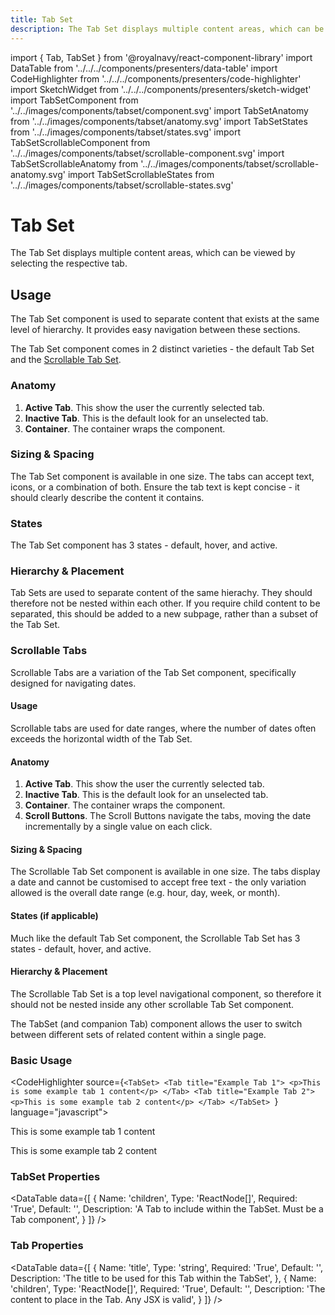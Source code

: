 ```yaml
---
title: Tab Set
description: The Tab Set displays multiple content areas, which can be viewed by selecting the respective tab.
---
```


import { Tab, TabSet } from '@royalnavy/react-component-library'
import DataTable from '../../../components/presenters/data-table'
import CodeHighlighter from '../../../components/presenters/code-highlighter'
import SketchWidget from '../../../components/presenters/sketch-widget'
import TabSetComponent from '../../images/components/tabset/component.svg'
import TabSetAnatomy from '../../images/components/tabset/anatomy.svg'
import TabSetStates from '../../images/components/tabset/states.svg'
import TabSetScrollableComponent from '../../images/components/tabset/scrollable-component.svg'
import TabSetScrollableAnatomy from '../../images/components/tabset/scrollable-anatomy.svg'
import TabSetScrollableStates from '../../images/components/tabset/scrollable-states.svg'

# Tab Set
The Tab Set displays multiple content areas, which can be viewed by selecting the respective tab.

<TabSetComponent />

## Usage
The Tab Set component is used to separate content that exists at the same level of hierarchy. It provides easy navigation between these sections.

<TabSet>

<Tab title="Design">

<SketchWidget name="TabSet" href="/standards-toolkit.sketch" />

The Tab Set component comes in 2 distinct varieties - the default Tab Set and the [Scrollable Tab Set](#scrollable-tabs).

### Anatomy

<TabSetAnatomy />

1. **Active Tab**. This show the user the currently selected tab.
2. **Inactive Tab**. This is the default look for an unselected tab.
3. **Container**. The container wraps the component.

### Sizing & Spacing
The Tab Set component is available in one size. The tabs can accept text, icons, or a combination of both. Ensure the tab text is kept concise - it should clearly describe the content it contains.

### States
The Tab Set component has 3 states - default, hover, and active.
<TabSetStates />

### Hierarchy & Placement
Tab Sets are used to separate content of the same hierachy. They should therefore not be nested within each other. If you require child content to be separated, this should be added to a new subpage, rather than a subset of the Tab Set.

### Scrollable Tabs
Scrollable Tabs are a variation of the Tab Set component, specifically designed for navigating dates.

<TabSetScrollableComponent />  

#### Usage
Scrollable tabs are used for date ranges, where the number of dates often exceeds the horizontal width of the Tab Set. 

#### Anatomy
<TabSetScrollableAnatomy />

1. **Active Tab**. This show the user the currently selected tab.
2. **Inactive Tab**. This is the default look for an unselected tab.
3. **Container**. The container wraps the component.
3. **Scroll Buttons**. The Scroll Buttons navigate the tabs, moving the date incrementally by a single value on each click.

#### Sizing & Spacing
The Scrollable Tab Set component is available in one size. The tabs display a date and cannot be customised to accept free text - the only variation allowed is the overall date range (e.g. hour, day, week, or month).

#### States (if applicable)
Much like the default Tab Set component, the Scrollable Tab Set has 3 states - default, hover, and active.
<TabSetScrollableStates />

#### Hierarchy & Placement
The Scrollable Tab Set is a top level navigational component, so therefore it should not be nested inside any other scrollable Tab Set component.


</Tab>

<Tab title="Develop">
The TabSet (and companion Tab) component allows the user to switch between different sets of related content within a single page.

### Basic Usage
<CodeHighlighter source={`<TabSet>
  <Tab title="Example Tab 1">
    <p>This is some example tab 1 content</p>
  </Tab>
  <Tab title="Example Tab 2">
    <p>This is some example tab 2 content</p>
  </Tab>
</TabSet>
`} language="javascript">
  <TabSet>
    <Tab title="Example Tab 1">
      <p>This is some example tab 1 content</p>
    </Tab>
    <Tab title="Example Tab 2">
      <p>This is some example tab 2 content</p>
    </Tab>
  </TabSet>
</CodeHighlighter>

### TabSet Properties
<DataTable data={[
  {
    Name: 'children',
    Type: 'ReactNode[]',
    Required: 'True',
    Default: '',
    Description: 'A Tab to include within the TabSet. Must be a Tab component',
  }
]} />

### Tab Properties
<DataTable data={[
  {
    Name: 'title',
    Type: 'string',
    Required: 'True',
    Default: '',
    Description: 'The title to be used for this Tab within the TabSet',
  },
  {
    Name: 'children',
    Type: 'ReactNode[]',
    Required: 'True',
    Default: '',
    Description: 'The content to place in the Tab. Any JSX is valid',
  }
]} />

</Tab>
</TabSet>
